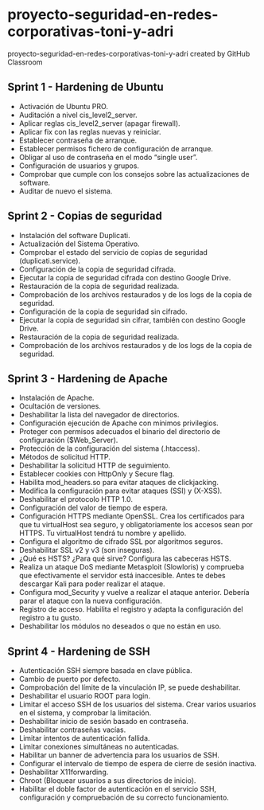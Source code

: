 # proyecto-seguridad-en-redes-corporativas-toni-y-adri
proyecto-seguridad-en-redes-corporativas-toni-y-adri created by GitHub Classroom

## Sprint 1 - Hardening de Ubuntu
* Activación de Ubuntu PRO.
* Auditación a nivel cis_level2_server.
* Aplicar reglas cis_level2_server (apagar firewall).
* Aplicar fix con las reglas nuevas y reiniciar.
* Establecer contraseña de arranque.
* Establecer permisos fichero de configuración de arranque.
* Obligar al uso de contraseña en el modo “single user”.
* Configuración de usuarios y grupos.
* Comprobar que cumple con los consejos sobre las actualizaciones de software.
* Auditar de nuevo el sistema.

## Sprint 2 - Copias de seguridad
* Instalación del software Duplicati.
* Actualización del Sistema Operativo.
* Comprobar el estado del servicio de copias de seguridad (duplicati.service).
* Configuración de la copia de seguridad cifrada.
* Ejecutar la copia de seguridad cifrada con destino Google Drive.
* Restauración de la copia de seguridad realizada.
* Comprobación de los archivos restaurados y de los logs de la copia de seguridad.
* Configuración de la copia de seguridad sin cifrado.
* Ejecutar la copia de seguridad sin cifrar, también con destino Google Drive.
* Restauración de la copia de seguridad realizada.
* Comprobación de los archivos restaurados y de los logs de la copia de seguridad.

## Sprint 3 - Hardening de Apache
* Instalación de Apache.
* Ocultación de versiones.
* Deshabilitar la lista del navegador de directorios.
* Configuración ejecución de Apache con mínimos privilegios.
* Proteger con permisos adecuados el binario del directorio de configuración ($Web_Server).
* Protección de la configuración del sistema (.htaccess).
* Métodos de solicitud HTTP.
* Deshabilitar la solicitud HTTP de seguimiento.
* Establecer cookies con HttpOnly y Secure flag.
* Habilita mod_headers.so para evitar ataques de clickjacking.
* Modifica la configuración para evitar ataques (SSI) y (X-XSS).
* Deshabilitar el protocolo HTTP 1.0.
* Configuración del valor de tiempo de espera.
* Configuración HTTPS mediante OpenSSL. Crea los certificados para que tu virtualHost sea seguro, y obligatoriamente los accesos sean por HTTPS. Tu virtualHost tendrá tu nombre y apellido.
* Configura el algoritmo de cifrado SSL por algoritmos seguros.
* Deshabilitar SSL v2 y v3 (son inseguras).
* ¿Qué es HSTS? ¿Para qué sirve? Configura las cabeceras HSTS.
* Realiza un ataque DoS mediante Metasploit (Slowloris) y comprueba que efectivamente el servidor está inaccesible. Antes te debes descargar Kali para poder realizar el ataque.
* Configura mod_Security y vuelve a realizar el ataque anterior. Debería parar el ataque con la nueva configuración.
* Registro de acceso. Habilita el registro y adapta la configuración del registro a tu gusto.
* Deshabilitar los módulos no deseados o que no están en uso.

## Sprint 4 - Hardening de SSH
* Autenticación SSH siempre basada en clave pública.
* Cambio de puerto por defecto.
* Comprobación del límite de la vinculación IP, se puede deshabilitar.
* Deshabilitar el usuario ROOT para login.
* Limitar el acceso SSH de los usuarios del sistema. Crear varios usuarios en el sistema, y comprobar la limitación.
* Deshabilitar inicio de sesión basado en contraseña.
* Deshabilitar contraseñas vacías.
* Limitar intentos de autenticación fallida.
* Limitar conexiones simultáneas no autenticadas.
* Habilitar un banner de advertencia para los usuarios de SSH.
* Configurar el intervalo de tiempo de espera de cierre de sesión inactiva.
* Deshabilitar X11forwarding.
* Chroot (Bloquear usuarios a sus directorios de inicio).
* Habilitar el doble factor de autenticación en el servicio SSH, configuración y compruebación de su correcto funcionamiento.
